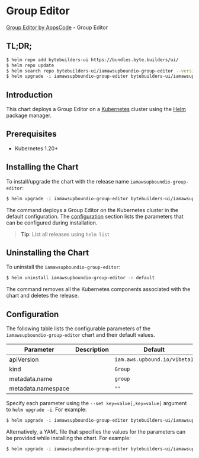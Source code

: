 # Group Editor

[Group Editor by AppsCode](https://byte.builders) - Group Editor

## TL;DR;

```bash
$ helm repo add bytebuilders-ui https://bundles.byte.builders/ui/
$ helm repo update
$ helm search repo bytebuilders-ui/iamawsupboundio-group-editor --version=v0.4.18
$ helm upgrade -i iamawsupboundio-group-editor bytebuilders-ui/iamawsupboundio-group-editor -n default --create-namespace --version=v0.4.18
```

## Introduction

This chart deploys a Group Editor on a [Kubernetes](http://kubernetes.io) cluster using the [Helm](https://helm.sh) package manager.

## Prerequisites

- Kubernetes 1.20+

## Installing the Chart

To install/upgrade the chart with the release name `iamawsupboundio-group-editor`:

```bash
$ helm upgrade -i iamawsupboundio-group-editor bytebuilders-ui/iamawsupboundio-group-editor -n default --create-namespace --version=v0.4.18
```

The command deploys a Group Editor on the Kubernetes cluster in the default configuration. The [configuration](#configuration) section lists the parameters that can be configured during installation.

> **Tip**: List all releases using `helm list`

## Uninstalling the Chart

To uninstall the `iamawsupboundio-group-editor`:

```bash
$ helm uninstall iamawsupboundio-group-editor -n default
```

The command removes all the Kubernetes components associated with the chart and deletes the release.

## Configuration

The following table lists the configurable parameters of the `iamawsupboundio-group-editor` chart and their default values.

|     Parameter      | Description |                 Default                 |
|--------------------|-------------|-----------------------------------------|
| apiVersion         |             | <code>iam.aws.upbound.io/v1beta1</code> |
| kind               |             | <code>Group</code>                      |
| metadata.name      |             | <code>group</code>                      |
| metadata.namespace |             | <code>""</code>                         |


Specify each parameter using the `--set key=value[,key=value]` argument to `helm upgrade -i`. For example:

```bash
$ helm upgrade -i iamawsupboundio-group-editor bytebuilders-ui/iamawsupboundio-group-editor -n default --create-namespace --version=v0.4.18 --set apiVersion=iam.aws.upbound.io/v1beta1
```

Alternatively, a YAML file that specifies the values for the parameters can be provided while
installing the chart. For example:

```bash
$ helm upgrade -i iamawsupboundio-group-editor bytebuilders-ui/iamawsupboundio-group-editor -n default --create-namespace --version=v0.4.18 --values values.yaml
```
